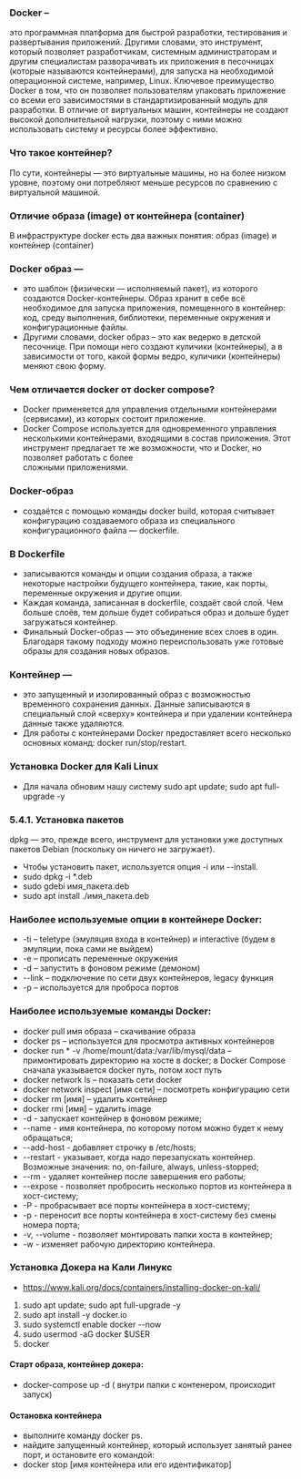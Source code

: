 ### Docker –
  это программная платформа для быстрой разработки, тестирования и развертывания приложений. 
  Другими словами, это инструмент, который позволяет разработчикам, системным администраторам и другим специалистам разворачивать их приложения в песочницах (которые называются контейнерами), для запуска на необходимой операционной системе, например, Linux. Ключевое преимущество Docker в том, что он позволяет пользователям упаковать приложение со всеми его зависимостями в стандартизированный модуль для разработки. В отличие от виртуальных машин, контейнеры не создают высокой дополнительной нагрузки, поэтому с ними можно использовать систему и ресурсы более эффективно.

### Что такое контейнер?
  По сути, контейнеры — это виртуальные машины, но на более низком уровне, поэтому они потребляют меньше ресурсов по сравнению с виртуальной машиной.

### Отличие образа (image) от контейнера (container)
  В инфраструктуре docker есть два важных понятия: образ (image) и контейнер (container)

### Docker образ — 
  * это шаблон (физически — исполняемый пакет), из которого создаются Docker-контейнеры.
      Образ хранит в себе всё необходимое для запуска приложения, помещенного в контейнер: код, среду выполнения, библиотеки, переменные окружения и конфигурационные файлы.
  * Другими словами, docker образ – это как ведерко в детской песочнице. При помощи него создают куличики (контейнеры), а в зависимости от того,
     какой формы ведро, куличики (контейнеры) меняют свою форму. 
### Чем отличается docker от docker compose?
  * Docker применяется для управления отдельными контейнерами (сервисами), из которых состоит приложение.
  * Docker Compose используется для одновременного управления несколькими контейнерами, входящими в состав приложения. Этот инструмент предлагает те же возможности, что и Docker, но позволяет работать с более     
      сложными приложениями.
### Docker-образ 
  * создаётся с помощью команды docker build, которая считывает конфигурацию создаваемого образа из специального конфигурационного файла — dockerfile.

### В Dockerfile 
  * записываются команды и опции создания образа, а также некоторые настройки будущего контейнера, такие, как порты, переменные окружения и другие опции.
  * Каждая команда, записанная в dockerfile, создаёт свой слой. Чем больше слоёв, тем дольше будет собираться образ и дольше будет загружаться контейнер.
  * Финальный Docker-образ — это объединение всех слоев в один. Благодаря такому подходу можно переиспользовать уже готовые образы для создания новых образов.

### Контейнер — 
  * это запущенный и изолированный образ с возможностью временного сохранения данных. Данные записываются в специальный слой «сверху» контейнера и при удалении контейнера данные также удаляются.
  * Для работы с контейнерами Docker предоставляет всего несколько основных команд: docker run/stop/restart.
### Установка Docker для Kali Linux
  * Для начала обновим нашу систему sudo apt update; sudo apt full-upgrade -y
### 5.4.1. Установка пакетов
dpkg — это, прежде всего, инструмент для установки уже доступных пакетов Debian (поскольку он ничего не загружает).
  *  Чтобы установить пакет, используется опция -i или --install.
  *  sudo dpkg -i *.deb
  *  sudo gdebi имя_пакета.deb
  *  sudo apt install ./имя_пакета.deb
### Наиболее используемые опции в контейнере Docker:
  * -ti – teletype (эмуляция входа в контейнер) и interactive (будем в эмуляции, пока сами не выйдем)
  * -e – прописать переменные окружения 
  * -d – запустить в фоновом режиме (демоном)
  * --link – подключение по сети двух контейнеров, legacy функция
  *  -p – используется для проброса портов

### Наиболее используемые команды Docker:
  * docker pull имя образа – скачивание образа
  * docker ps – используется для просмотра активных контейнеров
  * docker run * -v /home/mount/data:/var/lib/mysql/data – примонтировать директорию на хосте в docker; в Docker Compose сначала указывается docker путь, потом хост путь
  * docker network ls – показать сети docker
  * docker network inspect [имя сети] – посмотреть конфигурацию сети
  * docker rm [имя] – удалить контейнер
  * docker rmi [имя] – удалить image
  * -d - запускает контейнер в фоновом режиме;
  * --name - имя контейнера, по которому потом можно будет к нему обращаться;  
  * --add-host - добавляет строчку в /etc/hosts;
  * --restart - указывает, когда надо перезапускать контейнер. Возможные значения: no, on-failure, always, unless-stopped;
  * --rm - удаляет контейнер после завершения его работы;  
  * --expose - позволяет пробросить несколько портов из контейнера в хост-систему;
  * -P - пробрасывает все порты контейнера в хост-систему;
  * -p - переносит все порты контейнера в хост-систему без смены номера порта;  
  * -v, --volume - позволяет монтировать папки хоста в контейнер;
  * -w - изменяет рабочую директорию контейнера.
### Установка Докера на Кали Линукс
  * https://www.kali.org/docs/containers/installing-docker-on-kali/
  1. sudo apt update; sudo apt full-upgrade -y
  2. sudo apt install -y docker.io
  3. sudo systemctl enable docker --now
  4. sudo usermod -aG docker $USER
  5. docker 
#### Старт образа, контейнер докера:
*  docker-compose up -d ( внутри папки с контенером, происходит запуск)
#### Остановка контейнера
* выполните команду docker ps.
* найдите запущенный контейнер, который использует занятый ранее порт, и остановите его командой:
* docker stop [имя контейнера или его идентификатор]
